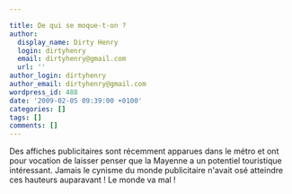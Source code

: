 ```yaml
---

title: De qui se moque-t-on ?
author:
  display_name: Dirty Henry
  login: dirtyhenry
  email: dirtyhenry@gmail.com
  url: ''
author_login: dirtyhenry
author_email: dirtyhenry@gmail.com
wordpress_id: 488
date: '2009-02-05 09:39:00 +0100'
categories: []
tags: []
comments: []
---
```

Des affiches publicitaires sont récemment apparues dans le métro et ont pour vocation de laisser penser que la Mayenne a un potentiel touristique intéressant. Jamais le cynisme du monde publicitaire n'avait osé atteindre ces hauteurs auparavant ! Le monde va mal !
